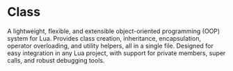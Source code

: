 # Class
A lightweight, flexible, and extensible object-oriented programming (OOP) system for Lua. Provides class creation, inheritance, encapsulation, operator overloading, and utility helpers, all in a single file. Designed for easy integration in any Lua project, with support for private members, super calls, and robust debugging tools.
